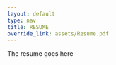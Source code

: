 ```yaml
---
layout: default
type: nav
title: RESUME
override_link: assets/Resume.pdf
---
```


The resume goes here